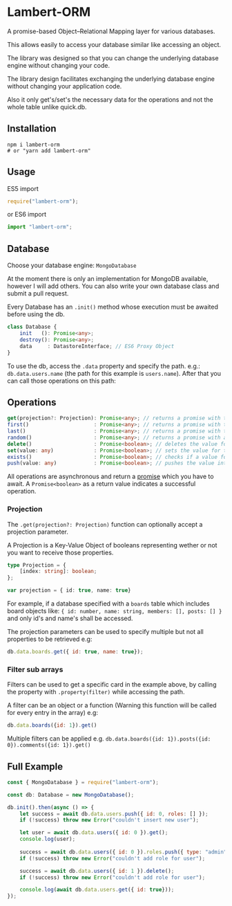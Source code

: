 # Lambert-ORM
A promise-based Object–Relational Mapping layer for various databases.

This allows easily to access your database similar like accessing an object.

The library was designed so that you can change the underlying database engine without changing your code.

The library design facilitates exchanging the underlying database engine without changing your application code.

Also it only get's/set's the necessary data for the operations and not the whole table unlike quick.db.

## Installation
```
npm i lambert-orm
# or "yarn add lambert-orm"
```

## Usage
ES5 import

```js
require("lambert-orm");
```
or ES6 import

```js
import "lambert-orm";
```

## Database
Choose your database engine: ``MongoDatabase``

At the moment there is only an implementation for MongoDB available, however I will add others.
You can also write your own database class and submit a pull request.

Every Database has an ``.init()`` method whose execution must be awaited before using the db.
```ts
class Database {
    init   (): Promise<any>;
    destroy(): Promise<any>;
    data     : DatastoreInterface; // ES6 Proxy Object
}
```
To use the db, access the ``.data`` property and specify the path.
e.g.: ``db.data.users.name`` (the path for this example is ``users.name``).
After that you can call those operations on this path:

## Operations

```ts
get(projection?: Projection): Promise<any>; // returns a promise with the value for this path
first()                     : Promise<any>; // returns a promise with the first entry
last()                      : Promise<any>; // returns a promise with the last entry
random()                    : Promise<any>; // returns a promise with a random entry 
delete()                    : Promise<boolean>; // deletes the value for this path
set(value: any)             : Promise<boolean>; // sets the value for this path
exists()                    : Promise<boolean>; // checks if a value for this path exists
push(value: any)            : Promise<boolean>; // pushes the value into the array for this path
```
All operations are asynchronous and return a [promise](https://developer.mozilla.org/docs/Web/JavaScript/Reference/Global_Objects/Promise) which you have to await.
A ``Promise<boolean>`` as a return value indicates a successful operation.

### Projection
The ``.get(projection?: Projection)`` function can optionally accept a projection parameter.

A Projection is a Key-Value Object of booleans representing wether or not you want to receive those properties. 
```ts
type Projection = {
    [index: string]: boolean;
};

var projection = { id: true, name: true}
```

For example, if a database specified with a ``boards`` table which includes board objects like: ``{ id: number, name: string, members: [], posts: [] }`` and only id's and name's shall be accessed. 

The projection parameters can be used to specify multiple but not all properties to be retrieved e.g:
```js
db.data.boards.get({ id: true, name: true});
```

### Filter sub arrays

Filters can be used to get a specific card in the example above, by calling the property with ``.property(filter)`` while accessing the path.

A filter can be an object or a function (Warning this function will be called for every entry in the array) e.g:
```js
db.data.boards({id: 1}).get()
```
Multiple filters can be applied e.g. ``db.data.boards({id: 1}).posts({id: 0}).comments({id: 1}).get()``

## Full Example
```js
const { MongoDatabase } = require("lambert-orm");

const db: Database = new MongoDatabase();

db.init().then(async () => {
	let success = await db.data.users.push({ id: 0, roles: [] });
	if (!success) throw new Error("couldn't insert new user");

	let user = await db.data.users({ id: 0 }).get();
	console.log(user);
	
	success = await db.data.users({ id: 0 }).roles.push({ type: "admin", name: "hey", permissions: 2 });
	if (!success) throw new Error("couldn't add role for user");

	success = await db.data.users({ id: 1 }).delete();
	if (!success) throw new Error("couldn't add role for user");

	console.log(await db.data.users.get({ id: true}));
});
```
